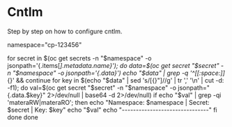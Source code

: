 # Cntlm
Step by step on how to configure cntlm.


namespace="cp-123456"

for secret in $(oc get secrets -n "$namespace" -o jsonpath='{.items[*].metadata.name}'); do
  data=$(oc get secret "$secret" -n "$namespace" -o jsonpath='{.data}')
  echo "$data" | grep -q '^[[:space:]]*{}' && continue
  for key in $(echo "$data" | sed 's/[{}"]//g' | tr ',' '\n' | cut -d: -f1); do
    val=$(oc get secret "$secret" -n "$namespace" -o jsonpath="{.data.$key}" 2>/dev/null | base64 -d 2>/dev/null)
    if echo "$val" | grep -qi 'materaRW\|materaRO'; then
      echo "Namespace: $namespace | Secret: $secret | Key: $key"
      echo "$val"
      echo "-------------------------------"
    fi
  done
done
